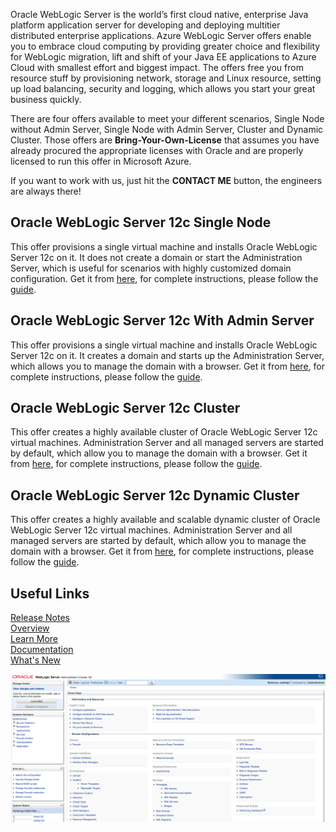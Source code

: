 Oracle WebLogic Server is the world’s first cloud native, enterprise Java platform application server for developing and deploying multitier distributed enterprise applications. Azure WebLogic Server offers enable you to embrace cloud computing by providing greater choice and flexibility for WebLogic migration, lift and shift of your Java EE applications to Azure Cloud with smallest effort and biggest impact. The offers free you from resource stuff by provisioning network, storage and Linux resource, setting up load balancing, security and logging, which allows you start your great business quickly.  

There are four offers available to meet your different scenarios, Single Node without Admin Server, Single Node with Admin Server, Cluster and Dynamic Cluster.
Those offers are  **Bring-Your-Own-License** that assumes you have already procured the appropriate licenses with Oracle and are properly licensed to run this offer in Microsoft Azure.  

If you want to work with us, just hit the **CONTACT ME** button, the engineers are always there!  

## Oracle WebLogic Server 12c Single Node  
This offer provisions a single virtual machine and installs Oracle WebLogic Server 12c on it. It does not create a domain or start the Administration Server, which is useful for scenarios with highly customized domain configuration. Get it from [here](https://azuremarketplace.microsoft.com/en-us/marketplace/apps/oracle.20191001-arm-oraclelinux-wls), for complete instructions, please follow the [guide](https://docs.oracle.com/en/middleware/fusion-middleware/weblogic-server/12.2.1.4/wlazu/get-started-oracle-weblogic-server-microsoft-azure-iaas.html#GUID-E0B24A45-F496-4509-858E-103F5EBF67A7).  

## Oracle WebLogic Server 12c With Admin Server  
This offer provisions a single virtual machine and installs Oracle WebLogic Server 12c on it. It creates a domain and starts up the Administration Server, which allows you to manage the domain with a browser. Get it from [here](https://azuremarketplace.microsoft.com/en-us/marketplace/apps/oracle.20191009-arm-oraclelinux-wls-admin), for complete instructions, please follow the [guide](https://docs.oracle.com/en/middleware/fusion-middleware/weblogic-server/12.2.1.4/wlazu/get-started-oracle-weblogic-server-microsoft-azure-iaas.html#GUID-E0B24A45-F496-4509-858E-103F5EBF67A7).  

## Oracle WebLogic Server 12c Cluster  
This offer creates a highly available cluster of Oracle WebLogic Server 12c virtual machines. Administration Server and all managed servers are started by default, which allow you to manage the domain with a browser. Get it from [here](https://azuremarketplace.microsoft.com/en-us/marketplace/apps/oracle.20191007-arm-oraclelinux-wls-cluster), for complete instructions, please follow the [guide](https://docs.oracle.com/en/middleware/fusion-middleware/weblogic-server/12.2.1.4/wlazu/get-started-oracle-weblogic-server-microsoft-azure-iaas.html#GUID-E0B24A45-F496-4509-858E-103F5EBF67A7).  

## Oracle WebLogic Server 12c Dynamic Cluster  
This offer creates a highly available and scalable dynamic cluster of Oracle WebLogic Server 12c virtual machines. Administration Server and all managed servers are started by default, which allow you to manage the domain with a browser. Get it from [here](https://azuremarketplace.microsoft.com/en-us/marketplace/apps/oracle.20191021-arm-oraclelinux-wls-dynamic-cluster), for complete instructions, please follow the [guide](https://docs.oracle.com/en/middleware/fusion-middleware/weblogic-server/12.2.1.4/wlazu/get-started-oracle-weblogic-server-microsoft-azure-iaas.html#GUID-E0B24A45-F496-4509-858E-103F5EBF67A7).  

## Useful Links  
[Release Notes](https://query.prod.cms.rt.microsoft.com/cms/api/am/binary/RE3TJ30)  
[Overview](https://www.oracle.com/middleware/weblogic/)  
[Learn More](https://www.oracle.com/middleware/technologies/weblogic.html)  
[Documentation](https://docs.oracle.com/middleware/12213/wls/index.html)  
[What's New](https://docs.oracle.com/middleware/12213/wls/NOTES/toc.htm) 

[![Video WebLogic Server on Azure IaaS](https://github.com/galiacheng/doc4contactme/blob/master/pictures/clusterdomain.png)](https://youtu.be/m7evI4lObcI "WebLogic Server on Azure IaaS - Click to Watch!")




